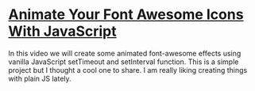 # [Animate Your Font Awesome Icons With JavaScript](https://www.youtube.com/watch?v=XP-MRCUPZao)

In this video we will create some animated font-awesome effects using vanilla JavaScript setTimeout and setInterval function. This is a simple project but I thought a cool one to share. I am really liking creating things with plain JS lately.
